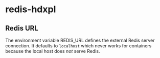 # redis-hdxpl

## Redis URL

The environment variable REDIS_URL defines the external Redis server connection. It defaults to `localhost` which never works for containers because the local host does *not* serve Redis.
